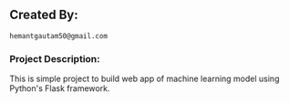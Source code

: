 <!-- ABOUT THE PROJECT -->
## Created By:
 	hemantgautam50@gmail.com


<!-- ABOUT THE PROJECT -->
### Project Description:

This is simple project to build web app of machine learning model using Python's Flask framework.

